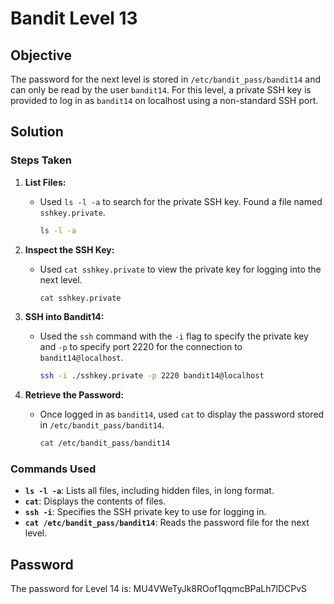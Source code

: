 # Bandit Level 13

## Objective

The password for the next level is stored in `/etc/bandit_pass/bandit14` and can only be read by the user `bandit14`. For this level, a private SSH key is provided to log in as `bandit14` on localhost using a non-standard SSH port.

## Solution

### Steps Taken

1. **List Files:**
   - Used `ls -l -a` to search for the private SSH key. Found a file named `sshkey.private`.
     ```bash
     ls -l -a
     ```

2. **Inspect the SSH Key:**
   - Used `cat sshkey.private` to view the private key for logging into the next level.
     ```bash
     cat sshkey.private
     ```

3. **SSH into Bandit14:**
   - Used the `ssh` command with the `-i` flag to specify the private key and `-p` to specify port 2220 for the connection to `bandit14@localhost`.
     ```bash
     ssh -i ./sshkey.private -p 2220 bandit14@localhost
     ```

4. **Retrieve the Password:**
   - Once logged in as `bandit14`, used `cat` to display the password stored in `/etc/bandit_pass/bandit14`.
     ```bash
     cat /etc/bandit_pass/bandit14
     ```

### Commands Used

- **`ls -l -a`**: Lists all files, including hidden files, in long format.
- **`cat`**: Displays the contents of files.
- **`ssh -i`**: Specifies the SSH private key to use for logging in.
- **`cat /etc/bandit_pass/bandit14`**: Reads the password file for the next level.

## Password

The password for Level 14 is: MU4VWeTyJk8ROof1qqmcBPaLh7lDCPvS
